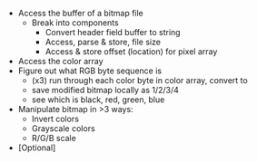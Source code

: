 - Access the buffer of a bitmap file
  - Break into components
    - Convert header field buffer to string
    - Access, parse & store, file size
    - Access & store offset (location) for pixel array
- Access the color array
- Figure out what RGB byte sequence is
  - (x3) run through each color byte in color array, convert to
  - save modified bitmap locally as 1/2/3/4
  - see which is black, red, green, blue
- Manipulate bitmap in >3 ways:
  - Invert colors
  - Grayscale colors
  - R/G/B scale
- [Optional]
